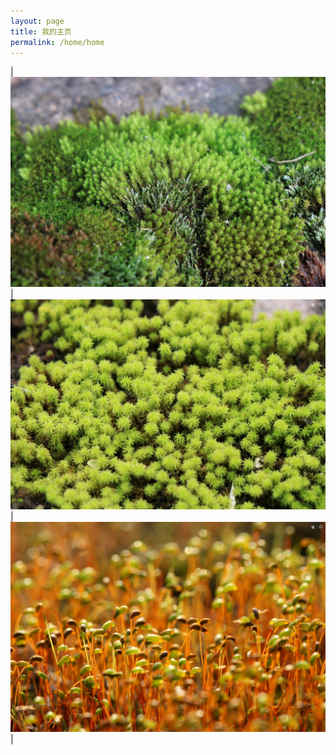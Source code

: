 ```yaml
---
layout: page
title: 我的主页  
permalink: /home/home
---
```




| ![](https://github.com/qbycs/qbycs.github.io/blob/master/image/home/1.jpg?raw=true) |   ![](https://github.com/qbycs/qbycs.github.io/blob/master/image/home/2.jpg?raw=true)   |   ![](https://github.com/qbycs/qbycs.github.io/blob/master/image/home/3.jpg?raw=true)   |

